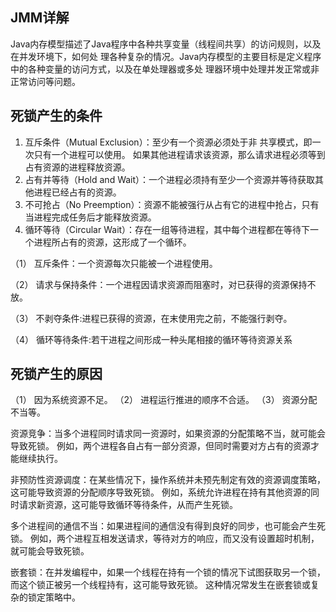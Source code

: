 ## JMM详解
Java内存模型描述了Java程序中各种共享变量（线程间共享）的访问规则，以及在并发环境下，如何处
理各种复杂的情况。Java内存模型的主要目标是定义程序中的各种变量的访问方式，以及在单处理器或多处
理器环境中处理并发正常或非正常访问等问题。

## 死锁产生的条件
1. 互斥条件（Mutual Exclusion）：至少有一个资源必须处于非 共享模式，即一次只有一个进程可以使用。
如果其他进程请求该资源，那么请求进程必须等到占有资源的进程释放资源。
2. 占有并等待（Hold and Wait）：一个进程必须持有至少一个资源并等待获取其他进程已经占有的资源。
3. 不可抢占（No Preemption）：资源不能被强行从占有它的进程中抢占，只有当进程完成任务后才能释放资源。
4. 循环等待（Circular Wait）：存在一组等待进程，其中每个进程都在等待下一个进程所占有的资源，这形成了一个循环。

（1） 互斥条件：一个资源每次只能被一个进程使用。

（2） 请求与保持条件：一个进程因请求资源而阻塞时，对已获得的资源保持不放。

（3） 不剥夺条件:进程已获得的资源，在末使用完之前，不能强行剥夺。

（4） 循环等待条件:若干进程之间形成一种头尾相接的循环等待资源关系

## 死锁产生的原因
（1） 因为系统资源不足。
（2） 进程运行推进的顺序不合适。
（3） 资源分配不当等。

资源竞争：当多个进程同时请求同一资源时，如果资源的分配策略不当，就可能会导致死锁。
例如，两个进程各自占有一部分资源，但同时需要对方占有的资源才能继续执行。

非预防性资源调度：在某些情况下，操作系统并未预先制定有效的资源调度策略，这可能导致资源的分配顺序导致死锁。
例如，系统允许进程在持有其他资源的同时请求新资源，这可能导致循环等待条件，从而产生死锁。

多个进程间的通信不当：如果进程间的通信没有得到良好的同步，也可能会产生死锁。
例如，两个进程互相发送请求，等待对方的响应，而又没有设置超时机制，就可能会导致死锁。

嵌套锁：在并发编程中，如果一个线程在持有一个锁的情况下试图获取另一个锁，而这个锁正被另一个线程持有，这可能导致死锁。
这种情况常发生在嵌套锁或复杂的锁定策略中。





